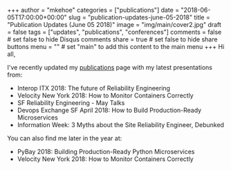 +++
author = "mkehoe"
categories = ["publications"]
date = "2018-06-05T17:00:00+00:00"
slug = "publication-updates-june-05-2018"
title = "Publication Updates (June 05 2018)"
image = "img/main/cover2.jpg"
draft = false
tags = ["updates", "publications", "conferences"]
comments = false     # set false to hide Disqus comments
share = true        # set false to hide share buttons
menu = ""           # set "main" to add this content to the main menu
+++
Hi all,

I've recently updated my [publications](http://michael-kehoe.com/publications/) page with my latest presentations from:

* Interop ITX 2018: The future of Reliability Engineering
* Velocity New York 2018: How to Monitor Containers Correctly
* SF Reliability Engineering - May Talks
* Devops Exchange SF April 2018: How to Build Production-Ready Microservices
* Information Week: 3 Myths about the Site Reliability Engineer, Debunked

You can also find me later in the year at:

* PyBay 2018: Building Production-Ready Python Microservices
* Velocity New York 2018: How to Monitor Containers Correctly
